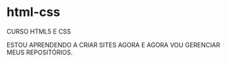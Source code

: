 # html-css
 CURSO HTML5 E CSS

ESTOU APRENDENDO A CRIAR SITES AGORA E AGORA VOU GERENCIAR MEUS REPOSITÓRIOS.